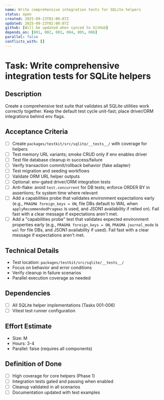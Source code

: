 ```yaml
---
name: Write comprehensive integration tests for SQLite helpers
status: open
created: 2025-09-23T02:00:07Z
updated: 2025-09-23T02:00:07Z
github: [Will be updated when synced to GitHub]
depends_on: [001, 002, 003, 004, 005, 006]
parallel: false
conflicts_with: []
---
```


# Task: Write comprehensive integration tests for SQLite helpers

## Description

Create a comprehensive test suite that validates all SQLite utilities work
correctly together. Keep the default test cycle unit-fast; place driver/ORM
integrations behind env flags.

## Acceptance Criteria

- [ ] Create `packages/testkit/src/sqlite/__tests__/` with coverage for helpers
- [ ] Test memory URL variants; smoke CRUD only if env enables driver
- [ ] Test file database cleanup in success/failure
- [ ] Verify transaction commit/rollback behavior (fake adapter)
- [ ] Test migration and seeding workflows
- [ ] Validate ORM URL helper outputs
- [ ] Optional: env-gated driver/ORM integration tests
- [ ] Anti-flake: avoid `test.concurrent` for DB tests; enforce ORDER BY in
      assertions; fix system time where relevant
- [ ] Add a capabilities probe that validates environment expectations early
      (e.g., `PRAGMA foreign_keys = ON`, file DBs default to WAL when
      `applyRecommendedPragmas` is used, and JSON1 availability if relied on).
      Fail fast with a clear message if expectations aren't met.
- [ ] Add a "capabilities probe" test that validates expected environment
      properties early (e.g., `PRAGMA foreign_keys = ON`, `PRAGMA journal_mode`
      is `wal` for file DBs, and JSON1 availability if used). Fail fast with a
      clear message if expectations aren't met.

## Technical Details

- Test location: `packages/testkit/src/sqlite/__tests__/`
- Focus on behavior and error conditions
- Verify cleanup in failure scenarios
- Parallel execution coverage as needed

## Dependencies

- [ ] All SQLite helper implementations (Tasks 001-006)
- [ ] Vitest test runner configuration

## Effort Estimate

- Size: M
- Hours: 3-4
- Parallel: false (requires all components)

## Definition of Done

- [ ] High coverage for core helpers (Phase 1)
- [ ] Integration tests gated and passing when enabled
- [ ] Cleanup validated in all scenarios
- [ ] Documentation updated with test examples
